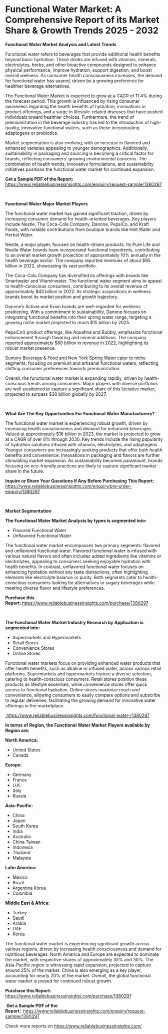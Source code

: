 <p><h1>Functional Water Market: A Comprehensive Report of its Market Share & Growth Trends 2025 - 2032</h1></p><p><strong>Functional Water Market Analysis and Latest Trends</strong></p>
<p><p>Functional water refers to beverages that provide additional health benefits beyond basic hydration. These drinks are infused with vitamins, minerals, electrolytes, herbs, and other bioactive compounds designed to enhance physical performance, improve hydration, support digestion, and boost overall wellness. As consumer health consciousness increases, the demand for functional water has soared, driven by a growing preference for healthier beverage alternatives.</p><p>The Functional Water Market is expected to grow at a CAGR of 11.4% during the forecast period. This growth is influenced by rising consumer awareness regarding the health benefits of hydration, innovations in product offerings, and a surge in lifestyle-related diseases that have pushed individuals toward healthier choices. Furthermore, the trend of premiumization in the beverage industry has led to the introduction of high-quality, innovative functional waters, such as those incorporating adaptogens or probiotics.</p><p>Market segmentation is also evolving, with an increase in flavored and enhanced varieties appealing to younger demographics. Additionally, sustainability in packaging and sourcing is becoming a critical factor for brands, reflecting consumers' growing environmental concerns. The combination of health trends, innovative formulations, and sustainability initiatives positions the functional water market for continued expansion.</p></p>
<p><strong>Get a Sample PDF of the Report:&nbsp;</strong> <a href="https://www.reliablebusinessinsights.com/enquiry/request-sample/1380297?utm_campaign=2439&utm_medium=2&utm_source=Github&utm_content=ia&utm_term=15022025&utm_id=functional-water">https://www.reliablebusinessinsights.com/enquiry/request-sample/1380297</a></p>
<p>&nbsp;</p>
<p><strong>Functional Water Major Market Players</strong></p>
<p><p>The functional water market has gained significant traction, driven by increasing consumer demand for health-oriented beverages. Key players include Nestle, The Coca-Cola Company, Danone, PepsiCo, and Kraft Foods, with notable contributions from boutique brands like Hint Water and Herbal Water.</p><p>Nestle, a major player, focuses on health-driven products. Its Pure Life and Nestle Water brands have incorporated functional ingredients, contributing to an overall market growth projection of approximately 10% annually in the health beverage sector. The company reported revenues of about $95 billion in 2022, showcasing its vast portfolio.</p><p>The Coca-Cola Company has diversified its offerings with brands like Smartwater and Vitaminwater. The functional water segment aims to appeal to health-conscious consumers, contributing to its overall revenue of approximately $43 billion in 2022. Its strategic acquisitions in wellness brands boost its market position and growth trajectory.</p><p>Danone’s Activia and Evian brands are well-regarded for wellness positioning. With a commitment to sustainability, Danone focuses on integrating functional benefits into their spring water range, targeting a growing niche market projected to reach $15 billion by 2025.</p><p>PepsiCo’s product offerings, like Aquafina and Bubbly, emphasize functional enhancement through flavoring and mineral additions. The company reported approximately $80 billion in revenue in 2022, highlighting its robust market presence.</p><p>Suntory Beverage & Food and New York Spring Water cater to niche segments, focusing on premium and artisanal functional waters, reflecting shifting consumer preferences towards premiumization.</p><p>Overall, the functional water market is expanding rapidly, driven by health-conscious trends among consumers. Major players with diverse portfolios are well-positioned to capture a significant share of this lucrative market, projected to surpass $30 billion globally by 2027.</p></p>
<p>&nbsp;</p>
<p><strong>What Are The Key Opportunities For Functional Water Manufacturers?</strong></p>
<p><p>The functional water market is experiencing robust growth, driven by increasing health consciousness and demand for enhanced beverages. Valued at approximately $18 billion in 2023, the market is projected to grow at a CAGR of over 8% through 2030. Key trends include the rising popularity of hydration solutions infused with vitamins, electrolytes, and adaptogens. Younger consumers are increasingly seeking products that offer both health benefits and convenience. Innovations in packaging and flavors are further stimulating market expansion. As sustainability becomes paramount, brands focusing on eco-friendly practices are likely to capture significant market share in the future.</p></p>
<p><strong>Inquire or Share Your Questions If Any Before Purchasing This Report:</strong> <a href="https://www.reliablebusinessinsights.com/enquiry/pre-order-enquiry/1380297?utm_campaign=2439&utm_medium=2&utm_source=Github&utm_content=ia&utm_term=15022025&utm_id=functional-water">https://www.reliablebusinessinsights.com/enquiry/pre-order-enquiry/1380297</a></p>
<p>&nbsp;</p>
<p><strong>Market Segmentation</strong></p>
<p><strong>The Functional Water Market Analysis by types is segmented into:</strong></p>
<p><ul><li>Flavored Functional Water</li><li>Unflavored Functional Water</li></ul></p>
<p><p>The functional water market encompasses two primary segments: flavored and unflavored functional water. Flavored functional water is infused with various natural flavors and often includes added ingredients like vitamins or electrolytes, appealing to consumers seeking enjoyable hydration with health benefits. In contrast, unflavored functional water focuses on enhancing hydration without any taste distractions, often highlighting elements like electrolyte balance or purity. Both segments cater to health-conscious consumers looking for alternatives to sugary beverages while meeting diverse flavor and lifestyle preferences.</p></p>
<p><strong>Purchase this Report:&nbsp;</strong><a href="https://www.reliablebusinessinsights.com/purchase/1380297?utm_campaign=2439&utm_medium=2&utm_source=Github&utm_content=ia&utm_term=15022025&utm_id=functional-water">https://www.reliablebusinessinsights.com/purchase/1380297</a></p>
<p>&nbsp;</p>
<p><strong>The Functional Water Market Industry Research by Application is segmented into:</strong></p>
<p><ul><li>Supermarkets and Hypermarkets</li><li>Retail Stores</li><li>Convenience Stores</li><li>Online Stores</li></ul></p>
<p><p>Functional water markets focus on providing enhanced water products that offer health benefits, such as alkaline or infused water, across various retail platforms. Supermarkets and hypermarkets feature a diverse selection, catering to health-conscious consumers. Retail stores position these products as lifestyle essentials, while convenience stores offer quick access to functional hydration. Online stores maximize reach and convenience, allowing consumers to easily compare options and subscribe to regular deliveries, facilitating the growing demand for innovative water offerings in the marketplace.</p></p>
<p><a href="https://www.reliablebusinessinsights.com/functional-water-r1380297?utm_campaign=2439&utm_medium=2&utm_source=Github&utm_content=ia&utm_term=15022025&utm_id=functional-water">&nbsp;https://www.reliablebusinessinsights.com/functional-water-r1380297</a></p>
<p><strong>In terms of Region, the Functional Water Market Players available by Region are:</strong></p>
<p>
    <p> <strong> North America: </strong>
        <ul>
            <li>United States</li>
            <li>Canada</li>
        </ul>
        </p> 
    <p> <strong> Europe: </strong>
        <ul>
            <li>Germany</li>
            <li>France</li>
            <li>U.K.</li>
            <li>Italy</li>
            <li>Russia</li>
        </ul>
        </p> 
    <p> <strong> Asia-Pacific: </strong>
        <ul>
            <li>China</li>
            <li>Japan</li>
            <li>South Korea</li>
            <li>India</li>
            <li>Australia</li>
            <li>China Taiwan</li>
            <li>Indonesia</li>
            <li>Thailand</li>
            <li>Malaysia</li>
        </ul>
        </p> 
    <p> <strong> Latin America: </strong>
        <ul>
            <li>Mexico</li>
            <li>Brazil</li>
            <li>Argentina Korea</li>
            <li>Colombia</li>
        </ul>
        </p> 
    <p> <strong> Middle East & Africa: </strong>
        <ul>
            <li>Turkey</li>
            <li>Saudi</li>
            <li>Arabia</li>
            <li>UAE</li>
            <li>Korea</li>
        </ul>
    </p>
    </p>
<p><p>The functional water market is experiencing significant growth across various regions, driven by increasing health consciousness and demand for nutritious beverages. North America and Europe are expected to dominate the market, with respective shares of approximately 35% and 30%. The Asia-Pacific region is witnessing rapid expansion, projected to capture around 25% of the market. China is also emerging as a key player, accounting for nearly 20% of the market. Overall, the global functional water market is poised for continued robust growth.</p></p>
<p><strong>Purchase this Report: </strong><a href="https://www.reliablebusinessinsights.com/purchase/1380297?utm_campaign=2439&utm_medium=2&utm_source=Github&utm_content=ia&utm_term=15022025&utm_id=functional-water">https://www.reliablebusinessinsights.com/purchase/1380297</a></p>
<p>&nbsp;<strong>Get a Sample PDF of the Report:&nbsp;&nbsp;</strong><a href="https://www.reliablebusinessinsights.com/enquiry/request-sample/1380297?utm_campaign=2439&utm_medium=2&utm_source=Github&utm_content=ia&utm_term=15022025&utm_id=functional-water">https://www.reliablebusinessinsights.com/enquiry/request-sample/1380297</a></p>
<p><strong></strong></p>
<p>Check more reports on <a href="https://www.reliablebusinessinsights.com/?utm_campaign=2439&utm_medium=2&utm_source=Github&utm_content=ia&utm_term=15022025&utm_id=functional-water">https://www.reliablebusinessinsights.com/</a></p>
